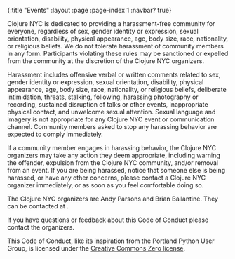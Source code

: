 {:title "Events"
 :layout :page
 :page-index 1
 :navbar? true}

Clojure NYC is dedicated to providing a harassment-free community for everyone, regardless of sex, gender identity or expression, sexual orientation, disability, physical appearance, age, body size, race, nationality, or religious beliefs. We do not tolerate harassment of community members in any form. Participants violating these rules may be sanctioned or expelled from the community at the discretion of the Clojure NYC organizers.

Harassment includes offensive verbal or written comments related to sex, gender identity or expression, sexual orientation, disability, physical appearance, age, body size, race, nationality, or religious beliefs, deliberate intimidation, threats, stalking, following, harassing photography or recording, sustained disruption of talks or other events, inappropriate physical contact, and unwelcome sexual attention. Sexual language and imagery is not appropriate for any Clojure NYC event or communication channel. Community members asked to stop any harassing behavior are expected to comply immediately.

If a community member engages in harassing behavior, the Clojure NYC organizers may take any action they deem appropriate, including warning the offender, expulsion from the Clojure NYC community, and/or removal from an event. If you are being harassed, notice that someone else is being harassed, or have any other concerns, please contact a Clojure NYC organizer immediately, or as soon as you feel comfortable doing so.

The Clojure NYC organizers are Andy Parsons and Brian Ballantine. They can be contacted at <a href="javascript:location='mailto:\u006f\u0072\u0067\u0040\u0063\u006c\u006f\u006a\u0075\u0072\u0065\u002e\u006e\u0079\u0063';void 0"><script type="text/javascript">document.write('\u006f\u0072\u0067\u0040\u0063\u006c\u006f\u006a\u0075\u0072\u0065\u002e\u006e\u0079\u0063')</script></a>.

If you have questions or feedback about this Code of Conduct please contact the organizers.

This Code of Conduct, like its inspiration from the Portland Python User Group, is licensed under the [Creative Commons Zero license](https://creativecommons.org/share-your-work/public-domain/cc0/).

